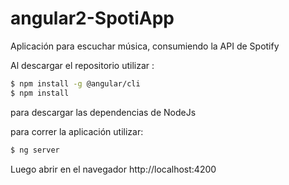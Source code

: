 # angular2-SpotiApp
Aplicación para escuchar música, consumiendo la API de Spotify


Al descargar el repositorio utilizar :

```sh
$ npm install -g @angular/cli
$ npm install
```

para descargar las dependencias de NodeJs

para correr la aplicación utilizar:

```sh
$ ng server
```

Luego abrir en el navegador http://localhost:4200

